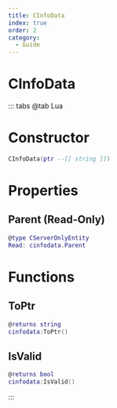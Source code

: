 ```yaml
---
title: CInfoData
index: true
order: 2
category:
  - Guide
---
```


# CInfoData

::: tabs
@tab Lua
# Constructor
```lua
CInfoData(ptr --[[ string ]])
```
# Properties
## Parent (Read-Only)
```lua
@type CServerOnlyEntity
Read: cinfodata.Parent
```
# Functions
## ToPtr
```lua
@returns string
cinfodata:ToPtr()
```
## IsValid
```lua
@returns bool
cinfodata:IsValid()
```

:::